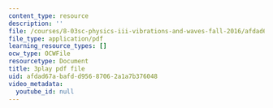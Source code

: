 ```yaml
---
content_type: resource
description: ''
file: /courses/8-03sc-physics-iii-vibrations-and-waves-fall-2016/afdad67abafdd95687062a1a7b376048_QxemLb8-5AA.pdf
file_type: application/pdf
learning_resource_types: []
ocw_type: OCWFile
resourcetype: Document
title: 3play pdf file
uid: afdad67a-bafd-d956-8706-2a1a7b376048
video_metadata:
  youtube_id: null
---
```

